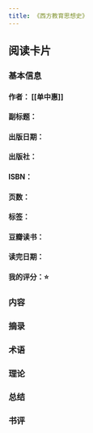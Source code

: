```yaml
---
title: 《西方教育思想史》
---
```


## 阅读卡片
### 基本信息
#### 作者： [[单中惠]]
#### 副标题：
#### 出版日期：
#### 出版社：
#### ISBN：
#### 页数：
#### 标签：
#### 豆瓣读书：
#### 读完日期：
#### 我的评分：⭐️
### 内容
### 摘录
### 术语
### 理论
### 总结
### 书评
